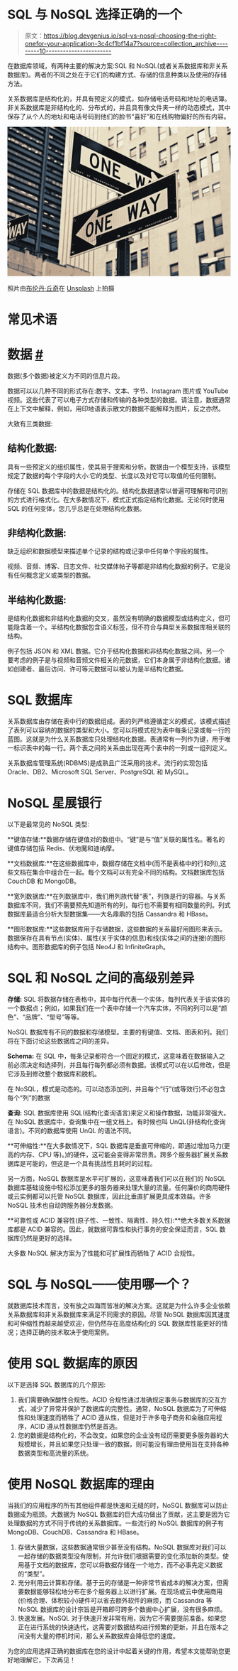 # SQL 与 NoSQL 选择正确的一个

> 原文：<https://blog.devgenius.io/sql-vs-nosql-choosing-the-right-onefor-your-application-3c4cf1bf14a7?source=collection_archive---------10----------------------->

在数据库领域，有两种主要的解决方案:SQL 和 NoSQL(或者关系数据库和非关系数据库)。两者的不同之处在于它们的构建方式、存储的信息种类以及使用的存储方法。

关系数据库是结构化的，并具有预定义的模式，如存储电话号码和地址的电话簿。非关系数据库是非结构化的、分布式的，并且具有像文件夹一样的动态模式，其中保存了从个人的地址和电话号码到他们的脸书“喜好”和在线购物偏好的所有内容。

![](img/970580e84e798759b59e39a904c289c1.png)

照片由[布伦丹·丘奇](https://unsplash.com/@bdchu614?utm_source=medium&utm_medium=referral)在 [Unsplash](https://unsplash.com?utm_source=medium&utm_medium=referral) 上拍摄

# 常见术语

# 数据 [#](https://www.educative.io/#Data)

数据(多个数据)被定义为不同的信息片段。

数据可以以几种不同的形式存在:数字、文本、字节、Instagram 图片或 YouTube 视频。这些代表了可以电子方式存储和传输的各种类型的数据。请注意，数据通常在上下文中解释，例如，用印地语表示散文的数据不能解释为图片，反之亦然。

大致有三类数据:

## **结构化数据:**

具有一些预定义的组织属性，使其易于搜索和分析。数据由一个模型支持，该模型规定了数据的每个字段的大小:它的类型、长度以及对它可以取值的任何限制。

存储在 SQL 数据库中的数据是结构化的。结构化数据通常以普遍可理解和可识别的方式进行格式化。在大多数情况下，模式正式指定结构化数据。无论何时使用 SQL 的任何变体，您几乎总是在处理结构化数据。

## **非结构化数据:**

缺乏组织和数据模型来描述单个记录的结构或记录中任何单个字段的属性。

视频、音频、博客、日志文件、社交媒体帖子等都是非结构化数据的例子。它是没有任何概念定义或类型的数据。

## **半结构化数据:**

是结构化数据和非结构化数据的交叉，虽然没有明确的数据模型或结构定义，但可能隐含着一个。半结构化数据包含语义标签，但不符合与典型关系数据库相关联的结构。

例子包括 JSON 和 XML 数据。它介于结构化数据和非结构化数据之间。另一个要考虑的例子是与视频和音频文件相关的元数据，它们本身属于非结构化数据。诸如创建者、最后访问、许可等元数据可以被认为是半结构化数据。

# SQL 数据库

关系数据库由存储在表中行的数据组成。表的列严格遵循定义的模式，该模式描述了表列可以容纳的数据的类型和大小。您可以将模式视为表中每条记录或每一行的蓝图。这就是为什么关系数据库只处理结构化数据。表通常有一列作为键，用于唯一标识表中的每一行。两个表之间的关系由出现在两个表中的一列或一组列定义。

关系数据库管理系统(RDBMS)是成熟且广泛采用的技术。流行的实现包括 Oracle、DB2、Microsoft SQL Server、PostgreSQL 和 MySQL。

# NoSQL 星展银行

以下是最常见的 NoSQL 类型:

**键值存储:**数据存储在键值对的数组中。“键”是与“值”关联的属性名。著名的键值存储包括 Redis、伏地魔和迪纳摩。

**文档数据库:**在这些数据库中，数据存储在文档中(而不是表格中的行和列),这些文档在集合中组合在一起。每个文档可以有完全不同的结构。文档数据库包括 CouchDB 和 MongoDB。

**宽列数据库:**在列数据库中，我们用列族代替“表”，列族是行的容器。与关系数据库不同，我们不需要预先知道所有的列，每行也不需要有相同数量的列。列式数据库最适合分析大型数据集——大名鼎鼎的包括 Cassandra 和 HBase。

**图形数据库:**这些数据库用于存储数据，这些数据的关系最好用图形来表示。数据保存在具有节点(实体)、属性(关于实体的信息)和线(实体之间的连接)的图形结构中。图形数据库的例子包括 Neo4J 和 InfiniteGraph。

# SQL 和 NoSQL 之间的高级别差异

**存储:** SQL 将数据存储在表格中，其中每行代表一个实体，每列代表关于该实体的一个数据点；例如，如果我们在一个表中存储一个汽车实体，不同的列可以是“颜色”、“品牌”、“型号”等等。

NoSQL 数据库有不同的数据和存储模型。主要的有键值、文档、图表和列。我们将在下面讨论这些数据库之间的差异。

**Schema:** 在 SQL 中，每条记录都符合一个固定的模式，这意味着在数据输入之前必须决定和选择列，并且每行每列都必须有数据。该模式可以在以后修改，但是它涉及到修改整个数据库和脱机。

在 NoSQL，模式是动态的。可以动态添加列，并且每个“行”(或等效行)不必包含每个“列”的数据

**查询:** SQL 数据库使用 SQL(结构化查询语言)来定义和操作数据，功能非常强大。在 NoSQL 数据库中，查询集中在一组文档上。有时候也叫 UnQL(非结构化查询语言)。不同的数据库使用 UnQL 的语法不同。

**可伸缩性:**在大多数情况下，SQL 数据库是垂直可伸缩的，即通过增加马力(更高的内存、CPU 等)。)的硬件，这可能会变得非常昂贵。跨多个服务器扩展关系数据库是可能的，但这是一个具有挑战性且耗时的过程。

另一方面，NoSQL 数据库是水平可扩展的，这意味着我们可以在我们的 NoSQL 数据库基础设施中轻松添加更多的服务器来处理大量的流量。任何廉价的商用硬件或云实例都可以托管 NoSQL 数据库，因此比垂直扩展更具成本效益。许多 NoSQL 技术也自动跨服务器分发数据。

**可靠性或 ACID 兼容性(原子性、一致性、隔离性、持久性):**绝大多数关系数据库都是 ACID 兼容的。因此，就数据可靠性和执行事务的安全保证而言，SQL 数据库仍然是更好的选择。

大多数 NoSQL 解决方案为了性能和可扩展性而牺牲了 ACID 合规性。

# SQL 与 NoSQL——使用哪一个？

就数据库技术而言，没有放之四海而皆准的解决方案。这就是为什么许多企业依赖关系数据库和非关系数据库来满足不同需求的原因。尽管 NoSQL 数据库因其速度和可伸缩性而越来越受欢迎，但仍然存在高度结构化的 SQL 数据库性能更好的情况；选择正确的技术取决于使用案例。

# 使用 SQL 数据库的原因

以下是选择 SQL 数据库的几个原因:

1.  我们需要确保酸性合规性。ACID 合规性通过准确规定事务与数据库的交互方式，减少了异常并保护了数据库的完整性。通常，NoSQL 数据库为了可伸缩性和处理速度而牺牲了 ACID 遵从性，但是对于许多电子商务和金融应用程序，ACID 遵从性数据库仍然是首选。
2.  您的数据是结构化的，不会改变。如果您的企业没有经历需要更多服务器的大规模增长，并且如果您只处理一致的数据，则可能没有理由使用旨在支持各种数据类型和高流量的系统。

# 使用 NoSQL 数据库的理由

当我们的应用程序的所有其他组件都是快速和无缝的时，NoSQL 数据库可以防止数据成为瓶颈。大数据为 NoSQL 数据库的巨大成功做出了贡献，这主要是因为它处理数据的方式不同于传统的关系数据库。一些流行的 NoSQL 数据库的例子有 MongoDB、CouchDB、Cassandra 和 HBase。

1.  存储大量数据，这些数据通常很少甚至没有结构。NoSQL 数据库对我们可以一起存储的数据类型没有限制，并允许我们根据需要的变化添加新的类型。使用基于文档的数据库，您可以将数据存储在一个地方，而不必事先定义数据的“类型”。
2.  充分利用云计算和存储。基于云的存储是一种非常节省成本的解决方案，但需要数据能够轻松地分布在多个服务器上以进行扩展。在现场或云中使用商用(价格合理、体积较小)硬件可以省去额外软件的麻烦，而 Cassandra 等 NoSQL 数据库的设计宗旨是开箱即可跨多个数据中心扩展，没有很多麻烦。
3.  快速发展。NoSQL 对于快速开发非常有用，因为它不需要提前准备。如果您正在进行系统的快速迭代，这需要对数据结构进行频繁的更新，并且在版本之间没有大量的停机时间，那么关系数据库会降低您的速度。

为您的应用选择正确的数据库在您的设计中起着关键的作用，希望本文能帮助您更好地理解它，下次再见！